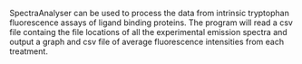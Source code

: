 SpectraAnalyser can be used to process the data from intrinsic tryptophan fluorescence assays of ligand binding proteins. The program will read a csv file containg the file locations of all the experimental emission spectra and output a graph and csv file of average fluorescence intensities from each treatment.
